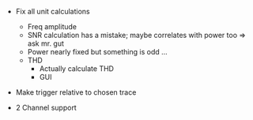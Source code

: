 - Fix all unit calculations
    - Freq amplitude
    - SNR calculation has a mistake; maybe correlates with power too => ask mr. gut
    - Power nearly fixed but something is odd ...
    - THD
        - Actually calculate THD
        - GUI

- Make trigger relative to chosen trace
- 2 Channel support